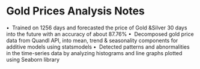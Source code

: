 # Gold Prices Analysis Notes
•  Trained on 1256 days and forecasted the price of Gold &Silver 30 days into the future with an accuracy of about 87.76%
•  Decomposed gold price data from Quandl API, into mean, trend & seasonality components for additive models using statsmodels
•  Detected patterns and abnormalities in the time-series data by analyzing histograms and line graphs plotted using Seaborn library

